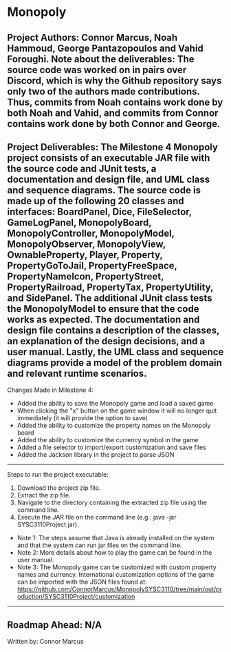 # Monopoly

Project Authors: Connor Marcus, Noah Hammoud, George Pantazopoulos and Vahid Foroughi.
Note about the deliverables: The source code was worked on in pairs over Discord, which is why the Github repository says only two of the authors made contributions. Thus, commits from Noah contains work done by both Noah and Vahid, and commits from Connor contains work done by both Connor and George.
------------------------------------
Project Deliverables:
The Milestone 4 Monopoly project consists of an executable JAR file with the source code and JUnit tests, a documentation and design file, and UML class and sequence diagrams. The source code is made up of the following 20 classes and interfaces: BoardPanel, Dice, FileSelector, GameLogPanel, MonopolyBoard, MonopolyController, MonopolyModel, MonopolyObserver, MonopolyView, OwnableProperty, Player, Property, PropertyGoToJail, PropertyFreeSpace, PropertyNameIcon, PropertyStreet, PropertyRailroad, PropertyTax, PropertyUtility, and SidePanel. The additional JUnit class tests the MonopolyModel to ensure that the code works as expected. The documentation and design file contains a description of the classes, an explanation of the design decisions, and a user manual. Lastly, the UML class and sequence diagrams provide a model of the problem domain and relevant runtime scenarios. 
------------------------------------
Changes Made in Milestone 4:
- Added the ability to save the Monopoly game and load a saved game
- When clicking the "x" button on the game window it will no longer quit immediately (it will provide the option to save)
- Added the ability to customize the property names on the Monopoly board
- Added the ability to customize the currency symbol in the game
- Added a file selector to import/export customization and save files
- Added the Jackson library in the project to parse JSON
------------------------------------
Steps to run the project executable:
1. Download the project zip file.
2. Extract the zip file.
3. Navigate to the directory containing the extracted zip file using the command line.
4. Execute the JAR file on the command line (e.g.: java -jar SYSC3110Project.jar).

- Note 1: The steps assume that Java is already installed on the system and that the system can run jar files on the command line.
- Note 2: More details about how to play the game can be found in the user manual.
- Note 3: The Monopoly game can be customized with custom property names and currency. International customization options of the game can be imported with the JSON files found at: https://github.com/ConnorMarcus/MonopolySYSC3110/tree/main/out/production/SYSC3110Project/customization 
------------------------------------
Roadmap Ahead:
N/A
------------------------------------
Written by: Connor Marcus
